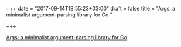 +++
date = "2017-09-14T18:55:23+03:00"
draft = false
title = "Args: a minimalist argument-parsing library for Go  "

+++

<p><a href="https://github.com/dmulholland/args">Args: a minimalist argument-parsing library for Go  </a></p>
